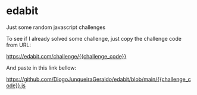 # edabit
Just some random javascript challenges

To see if I already solved some challenge, just copy the challenge code from URL:

https://edabit.com/challenge/{{challenge_code}}

And paste in this link bellow:

https://github.com/DiogoJunqueiraGeraldo/edabit/blob/main/{{challenge_code}}.js
